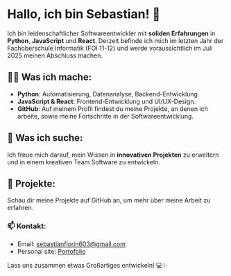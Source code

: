 # Hallo, ich bin Sebastian! 👋

Ich bin leidenschaftlicher Softwareentwickler mit **soliden Erfahrungen** in **Python**, **JavaScript** und **React**. Derzeit befinde ich mich im letzten Jahr der Fachoberschule Informatik (FOI 11-12) und werde voraussichtlich im Juli 2025 meinen Abschluss machen. 

## 🧑‍💻 Was ich mache:
- **Python**: Automatisierung, Datenanalyse, Backend-Entwicklung.
- **JavaScript & React**: Frontend-Entwicklung und UI/UX-Design.
- **GitHub**: Auf meinem Profil findest du meine Projekte, an denen ich arbeite, sowie meine Fortschritte in der Softwareentwicklung.

## 🚀 Was ich suche:
Ich freue mich darauf, mein Wissen in **innovativen Projekten** zu erweitern und in einem kreativen Team Software zu entwickeln.

## 📂 Projekte:
Schau dir meine Projekte auf GitHub an, um mehr über meine Arbeit zu erfahren.

### 📫 Kontakt:
- Email: sebastianflorin603@gmail.com
- Personal site: [Portofolio](portofolio-sebastian1.vercel.app/de)

Lass uns zusammen etwas Großartiges entwickeln! 💻✨
